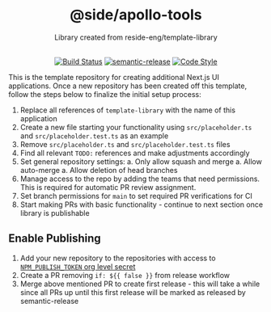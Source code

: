 <!-- Replace this title and any other reference to `template-library` with
the UI library's name – i.e. fastify-tools -->

<div align="center">
   <h1>@side/apollo-tools</h1>
   <!-- TODO: Replace with actual description of the UI application -->
   <div>Library created from reside-eng/template-library</div>
   </br>
</div>

<div align="center">

   <!-- TODO: Uncomment package specific badges below -->
   <!-- [![NPM version][npm-image]][npm-url]
   [![License][license-image]][license-url] -->

[![Build Status][build-status-image]][build-status-url]
[![semantic-release][semantic-release-icon]][semantic-release-url]
[![Code Style][code-style-image]][code-style-url]

</div>

This is the template repository for creating additional Next.js UI applications.
Once a new repository has been created off this template, follow the steps below
to finalize the initial setup process:

1. Replace all references of `template-library` with the name of this application
1. Create a new file starting your functionality using `src/placeholder.ts` and `src/placeholder.test.ts` as an example
1. Remove `src/placeholder.ts` and `src/placeholder.test.ts` files
1. Find all relevant `TODO:` references and make adjustments accordingly
1. Set general repository settings:
   a. Only allow squash and merge
   a. Allow auto-merge
   a. Allow deletion of head branches
1. Manage access to the repo by adding the teams that need permissions. This is required for automatic PR review assignment.
1. Set branch permissions for `main` to set required PR verifications for CI
1. Start making PRs with basic functionality - continue to next section once library is publishable

## Enable Publishing

1. Add your new repository to the repositories with access to [`NPM_PUBLISH_TOKEN` org level secret](https://github.com/organizations/reside-eng/settings/secrets/actions/NPM_PUBLISH_TOKEN)
1. Create a PR removing `if: ${{ false }}` from release workflow
1. Merge above mentioned PR to create first release - this will take a while since all PRs up until this first release will be marked as released by semantic-release

[npm-image]: https://img.shields.io/npm/v/@side/template-library.svg?style=flat-square
[npm-url]: https://npmjs.org/package/@side/template-library
[build-status-image]: https://img.shields.io/github/workflow/status/reside-eng/template-library/Release?style=flat-square
[build-status-url]: https://github.com/reside-eng/template-library/actions
[license-image]: https://img.shields.io/npm/l/@side/template-library.svg?style=flat-square
[license-url]: https://github.com/reside-eng/template-library/blob/main/LICENSE
[code-style-image]: https://img.shields.io/badge/code%20style-airbnb-blue.svg?style=flat-square
[code-style-url]: https://github.com/airbnb/javascript
[semantic-release-icon]: https://img.shields.io/badge/%20%20%F0%9F%93%A6%F0%9F%9A%80-semantic--release-e10079.svg?style=flat-square
[semantic-release-url]: https://github.com/semantic-release/semantic-release
